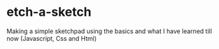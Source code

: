 # etch-a-sketch

Making a simple sketchpad using the basics and what I have learned till now (Javascript, Css and Html)
